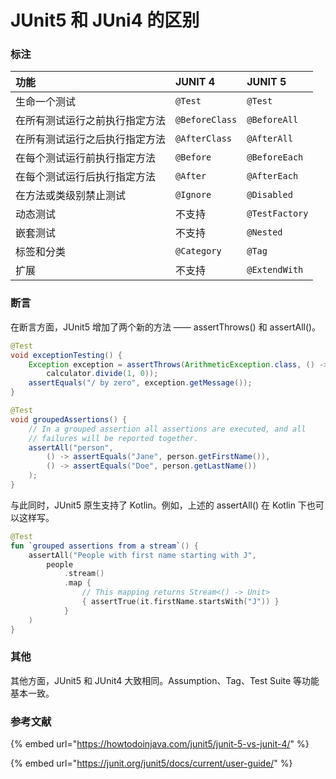 # JUnit5 和 JUni4 的区别

### 标注

| 功能 | JUNIT 4 | JUNIT 5 |
| :--- | :--- | :--- |
| 生命一个测试 | `@Test` | `@Test` |
| 在所有测试运行之前执行指定方法 | `@BeforeClass` | `@BeforeAll` |
| 在所有测试运行之后执行指定方法 | `@AfterClass` | `@AfterAll` |
| 在每个测试运行前执行指定方法 | `@Before` | `@BeforeEach` |
| 在每个测试运行后执行指定方法 | `@After` | `@AfterEach` |
| 在方法或类级别禁止测试 | `@Ignore` | `@Disabled` |
| 动态测试 | 不支持 | `@TestFactory` |
| 嵌套测试 | 不支持 | `@Nested` |
| 标签和分类 | `@Category` | `@Tag` |
| 扩展 | 不支持 | `@ExtendWith` |

### 断言

在断言方面，JUnit5 增加了两个新的方法 —— assertThrows\(\) 和 assertAll\(\)。

```java
@Test
void exceptionTesting() {
    Exception exception = assertThrows(ArithmeticException.class, () ->
        calculator.divide(1, 0));
    assertEquals("/ by zero", exception.getMessage());
}

@Test
void groupedAssertions() {
    // In a grouped assertion all assertions are executed, and all
    // failures will be reported together.
    assertAll("person",
        () -> assertEquals("Jane", person.getFirstName()),
        () -> assertEquals("Doe", person.getLastName())
    );
}
```

与此同时，JUnit5 原生支持了 Kotlin。例如，上述的 assertAll\(\) 在 Kotlin 下也可以这样写。

```kotlin
@Test
fun `grouped assertions from a stream`() {
    assertAll("People with first name starting with J",
        people
            .stream()
            .map {
                // This mapping returns Stream<() -> Unit>
                { assertTrue(it.firstName.startsWith("J")) }
            }
    )
}
```

### 其他

其他方面，JUnit5 和 JUnit4 大致相同。Assumption、Tag、Test Suite 等功能基本一致。

### 参考文献

{% embed url="https://howtodoinjava.com/junit5/junit-5-vs-junit-4/" %}

{% embed url="https://junit.org/junit5/docs/current/user-guide/" %}



